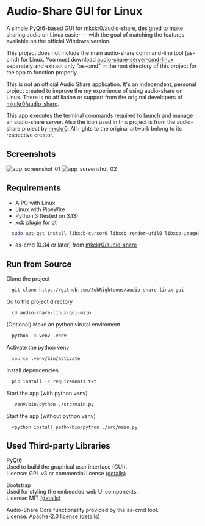 # Audio-Share GUI for Linux


A simple PyQt6-based GUI for [mkckr0/audio-share](https://github.com/mkckr0/audio-share), designed to make sharing audio on Linux easier — with the goal of matching the features available on the official Windows version. 

This project does not include the main audio-share command-line tool (as-cmd) for Linux.
You must download [audio-share-server-cmd-linux](https://github.com/mkckr0/audio-share/releases) separately and extract only "as-cmd" in the root directory of this project for the app to function properly.

This is not an official Audio Share application.
It's an independent, personal project created to improve the my experience of using audio-share on Linux.
There is no affiliation or support from the original developers of [mkckr0/audio-share](https://github.com/mkckr0/audio-share).

This app executes the terminal commands required to launch and manage an audio-share server. Also the icon used in this project is from the audio-share project by [mkckr0](https://github.com/mkckr0).
All rights to the original artwork belong to its respective creator.

## Screenshots

![app_screenshot_01](https://github.com/user-attachments/assets/4bb75056-9db3-45f0-b8b8-9307df94ae4a)
![app_screenshot_02](https://github.com/user-attachments/assets/04e6852e-6300-45d4-8eb1-8a25fdbe2a3e)

## Requirements
* A PC with Linux
* Linux with PipeWire
* Python 3 (tested on 3.13)
* xcb plugin for qt
```bash
  sudo apt-get install libxcb-cursor0 libxcb-render-util0 libxcb-image0 libxcb-keysyms1 libxcb-icccm4
```
* as-cmd (0.34 or later) from [mkckr0/audio-share](https://github.com/mkckr0/audio-share/releases)

## Run from Source

Clone the project

```bash
  git clone https://github.com/SubRighteous/audio-share-linux-gui
```

Go to the project directory

```bash
  cd audio-share-linux-gui-main
```

(Optional) Make an python virutal enviroment
```bash
  python -m venv .venv
```
Activate the python venv
```bash
  source .venv/bin/activate
```
Install dependencies

```bash
  pip install -r requirements.txt
```

Start the app (with python venv)

```bash
  .venv/bin/python ./src/main.py
```

Start the app (without python venv)
```
  <python install path>/bin/python ./src/main.py
```
## Used Third-party Libraries

PyQt6\
Used to build the graphical user interface (GUI).\
License: GPL v3 or commercial license [(details)](https://www.riverbankcomputing.com/commercial/license-faq)

Bootstrap\
Used for styling the embedded web UI components.\
License: MIT [(details)](https://github.com/twbs/bootstrap/blob/main/LICENSE)

Audio-Share
Core functionality provided by the as-cmd tool.\
License: Apache-2.0 license [(details)](https://github.com/mkckr0/audio-share/blob/main/LICENSE)
